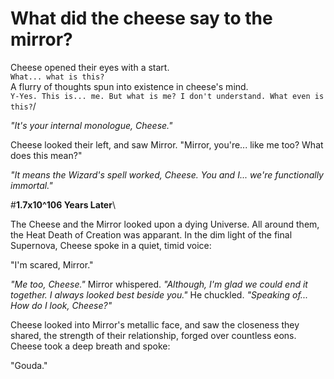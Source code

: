 # What did the cheese say to the mirror?


Cheese opened their eyes with a start.\
`What... what is this?`\
A flurry of thoughts spun into existence in cheese's mind.\
`Y-Yes. This is... me. But what is me? I don't understand. What even is this?`/


*"It's your internal monologue, Cheese."*

Cheese looked their left, and saw Mirror.
"Mirror, you're... like me too? What does this mean?"

*"It means the Wizard's spell worked, Cheese. You and I... we're functionally immortal."*


#**1.7x10^106 Years Later**\


The Cheese and the Mirror looked upon a dying Universe. All around them, the Heat Death of Creation was apparant.
In the dim light of the final Supernova, Cheese spoke in a quiet, timid voice:

"I'm scared, Mirror."

*"Me too, Cheese."* Mirror whispered. *"Although, I'm glad we could end it together. I always looked best beside you."* He chuckled. *"Speaking of... How *do* I look, Cheese?"*

Cheese looked into Mirror's metallic face, and saw the closeness they shared, the strength of their relationship, forged over countless eons. Cheese took a deep breath and spoke:

"Gouda."
